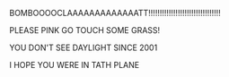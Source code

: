 BOMBOOOOCLAAAAAAAAAAAAATT!!!!!!!!!!!!!!!!!!!!!!!!!!!!!!!!

PLEASE PINK GO TOUCH SOME GRASS!

YOU DON'T SEE DAYLIGHT SINCE 2001

I HOPE YOU WERE IN TATH PLANE
